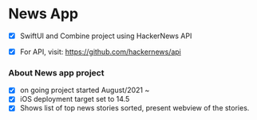# News App

- [x] SwiftUI and Combine project using HackerNews API <br>
- [x] For API, visit: https://github.com/hackernews/api


### About News app project <br>
- [x] on going project started August/2021 ~ <br>
- [x] iOS deployment target set to 14.5 <br>
- [x] Shows list of top news stories sorted, present webview of the stories. <br>
